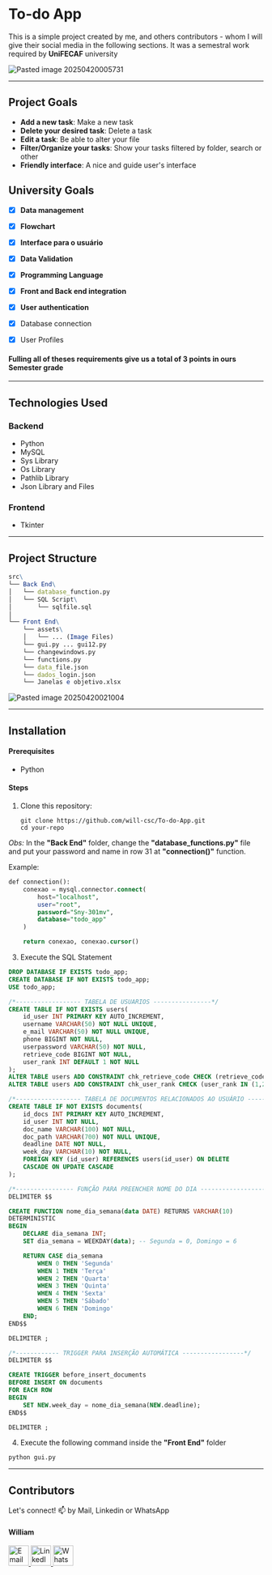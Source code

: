 # To-do App

This is a simple project created by me, and others contributors  - whom I will give their social media in the following sections. It was a semestral work required by **UniFECAF** university

![Pasted image 20250420005731](https://github.com/user-attachments/assets/0410e1e7-c780-41bf-9df0-7e6c271cff00)

<hr>

## Project Goals

- **Add a new task**: Make a new task
- **Delete your desired task**: Delete a task
- **Edit a task**: Be able to alter your file
- **Filter/Organize your tasks**: Show your tasks filtered by folder, search or other
- **Friendly interface**: A nice and guide user's interface

## University Goals

- [x] **Data management**

- [x] **Flowchart**

- [x] **Interface para o usuário**

- [x] **Data Validation**

- [x] **Programming Language**

- [x] **Front and Back end integration**

- [x] **User authentication**

- [x] Database connection

- [x] User Profiles

#### Fulling all of theses requirements give us a total of 3 points in ours Semester grade

<hr>

## Technologies Used

### Backend

- Python
- MySQL
- Sys Library
- Os Library
- Pathlib Library
- Json Library and Files
### Frontend

- Tkinter

<hr>

## Project Structure

```mathematica
src\
└── Back End\
│	└── database_function.py
│	└── SQL Script\
│		└── sqlfile.sql
│
└── Front End\
	└── assets\
	│	└── ... (Image Files)
	└── gui.py ... gui12.py
	└── changewindows.py
	└── functions.py
	└── data_file.json
	└── dados_login.json
	└── Janelas e objetivo.xlsx
```

![Pasted image 20250420021004](https://github.com/user-attachments/assets/65b3c54e-f2e2-4d9c-8b01-29975f161867)


<hr>

## Installation

#### Prerequisites
 - Python
#### Steps

1. Clone this repository:
    ```shell
    git clone https://github.com/will-csc/To-do-App.git
    cd your-repo
    ```

*Obs:* In the **"Back End"** folder, change the **"database_functions.py"** file and put your password and name in row 31 at **"connection()"** function.

Example:
```Sql
def connection():
    conexao = mysql.connector.connect(
        host="localhost",
        user="root",
        password="Sny-301mv",
        database="todo_app"
    )

    return conexao, conexao.cursor()

```

3. Execute the SQL Statement
```sql
DROP DATABASE IF EXISTS todo_app;
CREATE DATABASE IF NOT EXISTS todo_app;
USE todo_app;

/*------------------ TABELA DE USUARIOS ----------------*/
CREATE TABLE IF NOT EXISTS users(
	id_user INT PRIMARY KEY AUTO_INCREMENT,
	username VARCHAR(50) NOT NULL UNIQUE,
    e_mail VARCHAR(50) NOT NULL UNIQUE,
    phone BIGINT NOT NULL,
    userpassword VARCHAR(50) NOT NULL,
    retrieve_code BIGINT NOT NULL,
    user_rank INT DEFAULT 1 NOT NULL
);
ALTER TABLE users ADD CONSTRAINT chk_retrieve_code CHECK (retrieve_code > 999999999);
ALTER TABLE users ADD CONSTRAINT chk_user_rank CHECK (user_rank IN (1,2));

/*------------------ TABELA DE DOCUMENTOS RELACIONADOS AO USUÁRIO ----------------*/
CREATE TABLE IF NOT EXISTS documents(
	id_docs INT PRIMARY KEY AUTO_INCREMENT,
    id_user INT NOT NULL,
    doc_name VARCHAR(100) NOT NULL,
    doc_path VARCHAR(700) NOT NULL UNIQUE,
    deadline DATE NOT NULL,
    week_day VARCHAR(10) NOT NULL,
    FOREIGN KEY (id_user) REFERENCES users(id_user) ON DELETE
    CASCADE ON UPDATE CASCADE
);

/*---------------- FUNÇÃO PARA PREENCHER NOME DO DIA --------------------------*/
DELIMITER $$

CREATE FUNCTION nome_dia_semana(data DATE) RETURNS VARCHAR(10)
DETERMINISTIC
BEGIN
    DECLARE dia_semana INT;
    SET dia_semana = WEEKDAY(data); -- Segunda = 0, Domingo = 6

    RETURN CASE dia_semana
        WHEN 0 THEN 'Segunda'
        WHEN 1 THEN 'Terça'
        WHEN 2 THEN 'Quarta'
        WHEN 3 THEN 'Quinta'
        WHEN 4 THEN 'Sexta'
        WHEN 5 THEN 'Sábado'
        WHEN 6 THEN 'Domingo'
    END;
END$$

DELIMITER ;

/*------------ TRIGGER PARA INSERÇÃO AUTOMÁTICA -----------------*/
DELIMITER $$

CREATE TRIGGER before_insert_documents
BEFORE INSERT ON documents
FOR EACH ROW
BEGIN
    SET NEW.week_day = nome_dia_semana(NEW.deadline);
END$$

DELIMITER ;
```

4. Execute the following command inside the **"Front End"** folder
```cmd
python gui.py
```

<hr>

## Contributors

Let's connect! 📫 by Mail, Linkedin or WhatsApp<br>

#### William
<div> 
  <a href="mailto:william.cesarbds2016@gmail.com" target="_blank">
    <img src="https://encrypted-tbn0.gstatic.com/images?q=tbn:ANd9GcQBhjb9jMA0vZYUcW8_l8msiAbEI-OY-FENyg&s" 
         width="40" height="40" alt="Email">
  </a>
  <a href="https://www.linkedin.com/in/william-cesar-7b7b89202/" target="_blank">
    <img src="https://t.ctcdn.com.br/ClbNm_AxWl6gDsKOKmnZXzmsIXI=/1080x1080/smart/i490027.jpeg" 
         width="40" height="40" alt="LinkedIn">
  </a> 
    <a href="https://wa.me/5511969541207" target="_blank">
    <img src="https://upload.wikimedia.org/wikipedia/commons/6/6b/WhatsApp.svg" 
         width="40" height="40" alt="WhatsApp">
    </a>
</div>
